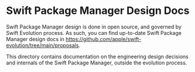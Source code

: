 # Swift Package Manager Design Docs

Swift Package Manager design is done in open source, and governed by Swift Evolution process.
As such, you can find up-to-date Swift Package Manager design docs in https://github.com/apple/swift-evolution/tree/main/proposals.

This directory contains documentation on the engineering design decisions and internals of the Swift Package Manager, outside the evolution process.
